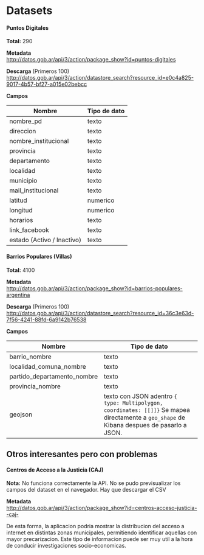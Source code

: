 # Datasets

#### Puntos Digitales
**Total:** 290

**Metadata** <br>
http://datos.gob.ar/api/3/action/package_show?id=puntos-digitales

**Descarga** (Primeros 100)<br>
http://datos.gob.ar/api/3/action/datastore_search?resource_id=e0c4a825-9017-4b57-bf27-a015e02bebcc

**Campos**

Nombre                       | Tipo de dato
-----------------------------|-----------------------
nombre_pd                    | texto
direccion                    | texto
nombre_institucional         | texto
provincia                    | texto
departamento                 | texto
localidad                    | texto
municipio                    | texto
mail_institucional           | texto
latitud                      | numerico
longitud                     | numerico
horarios                     | texto
link_facebook                | texto
estado (Activo / Inactivo)   | texto

#### Barrios Populares (Villas)
**Total:** 4100

**Metadata** <br>
http://datos.gob.ar/api/3/action/package_show?id=barrios-populares-argentina

**Descarga** (Primeros 100)<br>
http://datos.gob.ar/api/3/action/datastore_search?resource_id=36c3e63d-7f56-4241-88fd-6a9142b76538

**Campos**

Nombre                       | Tipo de dato
-----------------------------|-----------------------
 barrio_nombre               | texto
 localidad_comuna_nombre     | texto
 partido_departamento_nombre | texto
 provincia_nombre            | texto
 geojson                     | texto con JSON adentro ```{ type: Multipolygon, coordinates: [[]]}``` Se mapea directamente a `geo_shape` de Kibana despues de pasarlo a JSON.


## Otros interesantes pero con problemas

 #### Centros de Acceso a la Justicia (CAJ)
 **Nota:** No funciona correctamente la API. No se pudo previsualizar los campos del dataset en el navegador. Hay que descargar el CSV

 **Metadata** <br>
 http://datos.gob.ar/api/3/action/package_show?id=centros-acceso-justicia--caj-


 De esta forma, la aplicacion podria mostrar la distribucion del acceso a internet en distintas zonas municipales, permitiendo identificar aquellas con mayor precarizacion. Este tipo de informacion puede ser muy util a la hora de conducir investigaciones socio-economicas.
